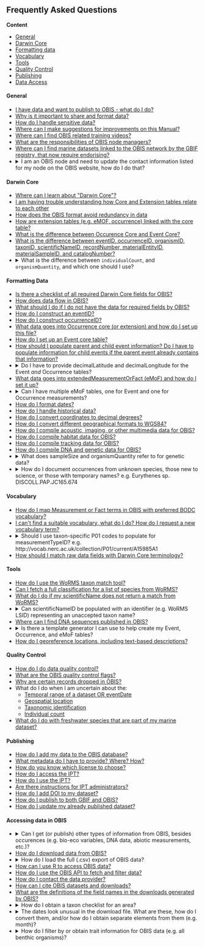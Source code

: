 ## Frequently Asked Questions

**Content**

* [General](#general)
* [Darwin Core](#darwin-core)
* [Formatting data](#formatting-data)
* [Vocabulary](#vocabulary)
* [Tools](#tools)
* [Quality Control](#quality-control)
* [Publishing](#publishing)
* [Data Access](#accessing-data-in-obis)

#### General

<ul>
  <li><a href="contribute.html">I have data and want to publish to OBIS - what do I do?</a></li>
  <li><a href="contribute.html#why-publish-data-to-obis">Why is it important to share and format data?</a></li>
  <li><a href="contribute.html#how-to-handle-sensitive-data">How do I handle sensitive data?</a></li>
  <li><a href="https://github.com/iobis/manual">Where can I make suggestions for improvements on this Manual?</a></li>
  <li><a href="https://youtube.com/playlist?list=PLlgUwSvpCFS4TS7ZN0fhByj_3EBZ5lXbF">Where can I find OBIS related training videos?</a></li>
  <li><a href="nodes.html">What are the responsibilities of OBIS node managers?</a></li>
  <li><a href="https://github.com/iobis/obis-network-datasets/">Where can I find marine datasets linked to the OBIS network by the GBIF registry, that now require endorising?</a></li>
  <li><details>
  <summary>I am an OBIS node and need to update the contact information listed for my node on the OBIS website, how do I do that?</summary>

  To update OBIS Node contact information listed at <https://obis.org/contact/>, you can edit the information here https://metadata.obis.org/ and signing in with your OceanExpert credentials.

  </details></li>
</ul>

#### Darwin Core

<ul>
  <li><a href="darwin_core.html">Where can I learn about "Darwin Core"?</a></li>
  <li><a href="relational_db.html">I am having trouble understanding how Core and Extension tables relate to each other</a></li>
  <li><a href="relational_db.html#how-to-avoid-redundancy">How does the OBIS format avoid redundancy in data</a></li>
  <li><a href="formatting.html#extensions-in-obis">How are extension tables (e.g. eMOF, occurrence) linked with the core table?</a></li>
  <li><a href="formatting.html#dataset-structure">What is the difference between Occurence Core and Event Core?</a></li>
  <li><a href="identifiers.html#introduction-to-identifiers">What is the difference between eventID, occurrenceID, organismID, taxonID, scientificNameID, recordNumber, materialEntityID, materialSampleID, and catalogNumber?</a></li>
  <li><details>
  <summary>What is the difference between <code>individualCount</code>, and <code>organismQuantity</code>, and which one should I use?</summary>

  The DwC term `individualCount` is used simply for documenting the *number of individuals* present at the time the occurrence happened. Conversely, `organismQuantity` is used to record *any type* of quantity related to an organism or occurrence. `organismQuantityType` may include the number of individuals, the % cover, biomass, the cover-abundance on the Braun-Blanquet Scale, etc. While both DwC terms can be placed in the Occurrence table, OBIS recommends also populating them in the eMoF table because of the standardization of terms and because you can link to sampling events and factual sampling information.

  </details></li>
</ul>

#### Formatting Data

<ul>
  <li><a href="checklist.html">Is there a checklist of all required Darwin Core fields for OBIS?</a></li>
  <li><a href="data_standards.html">How does data flow in OBIS?</a></li>
  <li><a href="common_formatissues.html#missing-required-fields">What should I do if I do not have the data for required fields by OBIS?</a></li>
  <li><a href="identifiers.html#eventid">How do I construct an eventID?</a></li>
  <li><a href="identifiers.html#occurrenceid">How do I construct occurrenceID?</a></li>
  <li><a href="format_occurrence.html">What data goes into Occurrence core (or extension) and how do I set up this file?</a></li>
  <li><a href="format_event.html">How do I set up an Event core table?</a></li>
  <li><a href="format_event.html#populating-parent-and-child-events">How should I populate parent and child event information? Do I have to populate information for child events if the parent event already contains that information?</a></li>
  <li><details>
  <summary>Do I have to provide decimalLatitude and decimalLongitude for the Event <i>and</i> Occurrence tables?</summary>
  
  The answer may depend on your dataset structure, but generally, no. If you have Event core, then you do not need to repeat location information in the Occurrence table (but you can if you'd like). If you are using Occurrence core, then location information must be provided in the Occurrence table.
  </details></li>
  <li><a href="format_emof.html">What data goes into extendedMeasurementOrFact (eMoF) and how do I set it up?</a></li>
  <li><details>
  <summary>Can I have multiple eMoF tables, one for Event and one for Occurrence measurements?</summary>
  
  Yes, you can create multiple eMoF tables if it is simpler for you to separate Event and Occurrence measurement data. However, you must ensure all tables include the correct identifiers, i.e. eventID for measurements related to events, and occurrenceID *and* eventID for measurements associated with occurrences. When you add multiple tables of the same type in the IPT, they will be treated as if they were a single table, so there is no issue if you would like to do this.
  </details></li>
  <li><a href="common_formatissues.html#temporal-dates-and-times">How do I format dates?</a></li>
  <li><a href="common_formatissues.html#historical-data"> How do I handle historical data?</a></li>
  <li><a href="common_formatissues.html#converting-coordinates">How do I convert coordinates to decimal degrees?</a></li>
  <li><a href="common_formatissues.html#geographical-format-conversion">How do I convert different geographical formats to WGS84?</a></li>
  <li><a href="other_data_types.html#multimedia-data-acoustic-imaging">How do I compile acoustic, imaging, or other multimedia data for OBIS?</a></li>
  <li><a href="other_data_types.html#habitat-data">How do I compile habitat data for OBIS?</a></li>
  <li><a href="other_data_types.html#tracking-data">How do I compile tracking data for OBIS?</a></li>
  <li><a href="dna_data.html">How do I compile DNA and genetic data for OBIS?</a></li>
  <li><details>
  <summary>What does sampleSize and organismQuantity refer to for genetic data?</summary>
  
  For genetic data, `sampleSizeValue` and `organismQuantity` do **not** refer to the amount sampled nor the number of organisms. Instead these fields are related to either 1) the number of sequence reads for eDNA data or 2) the number of droplets/partitions for qPCR data. See [DNA data guidelines](dna_data#.html) for more details.

  </details></li>
  <li><details>
  <summary>How do I document occurrences from unknown species, those new to science, or those with temporary names? e.g. Eurythenes sp. DISCOLL.PAP.JC165.674</summary>

  Occurrences unknown or new to science should be documented according to recommendations by [Horton et al. 2021](https://www.frontiersin.org/articles/10.3389/fmars.2021.620702/full). You should populate the `scientificName` field with the genus, and in `identificationQualifer` provide the ON sign 'sp.'. However you must also indicate the reason why species-level identification is unavailable. To do this, supplement 'sp.' with either stet. (stetit) or indet. (indeterminabilis). If neither of these are applicable, (e.g. for undescribed new species), add a unique taxon identifier code after 'sp.' to `identificationQualifer`. For example Eurythenes sp. DISCOLL.PAP.JC165.674.
  
  Please avoid simple alphanumeric codes (i.e. Eurythenes sp. 1, Eurythenes sp. A). Similar to creating `eventIDs` or `occurrenceIDs`, you should strive to provide more complex and globally unique identifier. Identifiers could be constructed by combining higher taxonomic information with information related to a collection, institution, museum or collection code, sample number or museum accession number, expedition, dive number, or timestamp. This ensures namestrings will remain unique within a larger repositories like OBIS. It is also recommended to include these temporary names on specimen labels for physical specimens.
  </details></li>
</ul>

#### Vocabulary

<ul>
  <li><a href="vocabulary.html#map-emof-measurement-identifiers-to-preferred-bodc-vocabulary">How do I map Measurement or Fact terms in OBIS with preferred BODC vocabulary?</a></li>
  <li><a href="vocabulary.html#requesting-new-vocabulary-terms">I can't find a suitable vocabulary, what do I do? How do I request a new vocabulary term?</a></li>
  <li><details>
  <summary>Should I use taxon-specific P01 codes to populate for measurementTypeID? e.g. <link>http://vocab.nerc.ac.uk/collection/P01/current/A15985A1</link> </summary>

  No. You should never use taxon-specific P01 codes. This is because the taxa are already identified in the Occurrence table, in the fields `scientificName` and `scientificNameID`.
  </details></li>
  <li><a href="vocabulary.html#map-data-fields-to-darwin-core">How should I match raw data fields with Darwin Core terminology?</a></li>
</ul>

#### Tools

<ul>
  <li><a href="name_matching.html">How do I use the WoRMS taxon match tool?</a></li>
  <li><a href="name_matching.html#how-to-fetch-a-full-classification-for-a-list-of-species-from-worms">Can I fetch a full classification for a list of species from WoRMS?</a></li>
  <li><a href="name_matching.html#what-to-do-with-non-matching-names">What do I do if my scientificName does not return a match from WoRMS?</a></li>
  <li><details>
  <summary>Can scientificNameID be populated with an identifier (e.g. WoRMS LSID) representing an unaccepted taxon name?</summary>

  Yes. The identifier in `scientificNameID` should always correspond with the name that is in the `scientificName` field, even if the name is an unaccepted name in WoRMS. For example, the species name "Holothuria mammiculata" was provided, but this name is unaccepted in WoRMS. The accepted name is "Holothuria (Stauropora) pervicax Selenka, 1867". In this case `scientificNameID` should correspond to the original name with LSID urn:lsid:marinespecies.org:taxname:529968 because the ID must correlate with the name as recorded in `scientificName`.

  </details></li>
  <li><a href="https://sequence.obis.org/">Where can I find DNA sequences published in OBIS?</a></li>
  <li><details>
  <summary>Is there a template generator I can use to help create my Event, Occurrence, and eMoF tables?</summary>

  Yes. There is an [Excel template generator](https://www.nordatanet.no/aen/template-generator/config%3DDarwin%20Core) developed by Luke Marsden & Olaf Schneider as part of the Nansen Legacy project. Note this template generator is aimed at GBIF users, so make to account for and include required OBIS terms.

  There is also this [Excel to Darwin Core macro tool](https://zenodo.org/record/6453921#.Y9KsQkHMKmU) developed by GBIF Norway you can use to help generate templates.

  </details></li>
  <li><a href="common_qc.html#uncertain-geolocation">How do I georeference locations, including text-based descriptions?</a></li>
</ul>

#### Quality Control

* [How do I do data quality control?](data_qc.html#how-to-conduct-quality-control)
* [What are the OBIS quality control flags?](dataquality.html)
* [Why are certain records dropped in OBIS?](data_qc.html#why-are-records-dropped)
* What do I do when I am uncertain about the:
  * [Temporal range of a dataset OR eventDate](common_qc.html#uncertain-temporal-range)
  * [Geospatial location](common_qc.html#uncertain-geolocation)
  * [Taxonomic identification](common_qc.html#uncertain-taxonomic-information)
  * [Individual count](common_qc.html#individualcount)
* [What do I do with freshwater species that are part of my marine dataset?](common_qc.html#non-marine-species)

#### Publishing

* [How do I add my data to the OBIS database?](data_publication.html)
* [What metadata do I have to provide? Where? How?](eml.html#metadata-sections)
* [How do you know which license to choose?](data_publication.html#licenses)
* [How do I access the IPT?](ipt.html#how-to-access-the-ipt)
* [How do I use the IPT?](ipt.html#create-your-resource-on-the-ipt)
* [Are there instructions for IPT administrators?](ipt_admin.html)
* [How do I add DOI to my dataset?](data_sharing.html#adding-a-doi-to-datasets)
* [How do I publish to both GBIF and OBIS?](data_sharing.html#simultaneous-publishing-to-gbif)
* [How do I update my already published dataset?](data_sharing.html#update-your-data-in-obis)

#### Accessing data in OBIS

<ul>
  <li><details>
  <summary>Can I get (or publish) other types of information from OBIS, besides occurences (e.g. bio-eco variables, DNA data, abiotic measurements, etc.)?</summary>

  Yes! OBIS allows access to not only taxa occurrences, but also all kinds of measurement data including DNA data (see [Contribute](contribute.html) for a list of data accepted by OBIS). This data is recorded in the (Extended) Measurement Or Fact and DNA-Derived Data extension tables, respectively. To access this data when downloading, be sure to select MoF or DNA from the dropdown Dataset Type menu on the [advanced dataset serach page](https://obis.org/datasets). If you are obtaining data from the OBIS Mapper, make sure to check the box for MeasurementOrFact and/or DNADerivedData from the Extensions toggle section. When using the R package robis, use the `mof=TRUE` and/or `dna=TRUE` arguments. More data filter options will be added in the future.
  </details></li>
  <li><a href="access.html#obis-homepage-and-dataset-pages">How do I download data from OBIS?</a></li>
  <li><details>
  <summary>How do I load the full (.csv) export of OBIS data?</summary>
  
  Loading the entire OBIS dataset uses *a lot* of memory and is probably not feasible on most desktop computers. You have a few potential options depending on the use case: i) process the data in smaller batches, or ii) load the dataset into a local database such as SQLite and use SQL queries to analyze the data
  
  Otherwise, we recommend you use the parquet download which is available [here](https://obis.org/data/access/), instead of the CSV. Then in R, you can use the [`arrow`](https://arrow.apache.org/docs/r/) package to work with parquet files. We also have a short tutorial on working with parquet files in R [here](https://resources.obis.org/tutorials/arrow-obis/), with an example application of this approach [here](https://iobis.github.io/notebook-diversity-indicators/) (see first code block).
  </details></li>
  <li><a href="access.html#r-package">How can I use R to access OBIS data?</a></li>
  <li><a href="access.html#api">How do I use the OBIS API to fetch and filter data?</a></li>
  <li><a href="access.html#api">How do I contact the data provider?</a></li>
  <li><a href="citing.html">How can I cite OBIS datasets and downloads?</a></li>
  <li><a href="access.html#interpreting-downloaded-files-from-obis">What are the definitions of the field names in the downloads generated by OBIS?</a></li>
  <li><details>
  <summary>How do I obtain a taxon checklist for an area?</summary>
  
  There are a few possible ways to obtain a taxon checklist for a given area. We will obtain a checklist of species in the Albain EEZ as an example. To do this we will create a bounding box around our area of interest, and then apply filters to simplify the geometry.

  ```R
  library(mregions)
  library(dplyr)
  library(robis)
  library(sf)
  #obtain Albanian EEZ as sf
  geom <- mr_shp(key = "MarineRegions:eez", filter = "Albanian Exclusive Economic Zone", maxFeatures = NULL)
  #get WKT for the bounding box
  wkt <- st_as_text(st_as_sfc(st_bbox(geom)), digits = 6)
  #fetch occurrences for bounding box
  occ <- occurrence(geometry = wkt) %>%
    st_as_sf(coords = c("decimalLongitude", "decimalLatitude"), crs = 4326)
  #filter using geometry
  occ_filtered <- occ %>%
    filter(st_intersects(geometry, geom, sparse = FALSE)) %>%
    as_tibble() %>%
    select(-geometry)
  #get taxa
  alb_taxa <- occ_filtered %>%
    group_by(phylum, class, order, family, genus, species, scientificName) %>%
    summarize(records = n())
  ```

  </details></li>
  <li><details><summary>The dates look unusual in the download file. What are these, how do I convert them, and/or how do I obtain separate elements from them (e.g. month)?</summary>
  
  The values in `date_start`, `date_mid`, and `date_end` are unix timestamps which have been calculated from the ISO date in the `eventDate` column. We can convert these numerical values to dates using the formula below.

  ```Excel
  =(E2/86400000)+DATE(1970,1,1)
  ```

  If, when you apply this formula, you still see numbers, you will need to set the cell formatting to Date. Once you have dates, you can obtain, e.g. months for seasonal analyses using:
  
  ```Excel
  =MONTH(H2)
  ```

  You can also use [this tool](https://www.unixtimestamp.com/) to convert timestamps.

  </details></li>
  
  <li><details>
  <summary>How do I filter by or obtain trait information for OBIS data (e.g. all benthic organisms)?</summary>
  
  Currently, it is not possible to filter OBIS data by trait. To do this, we recommend using the traits database of the [World Register of Marine Species](https://www.marinespecies.org/traits/aphia.php?p=attributes). For example, searching by “functional group”, you can specify benthos, plankton, nekton, etc.
  
  </details></li>
</ul>
